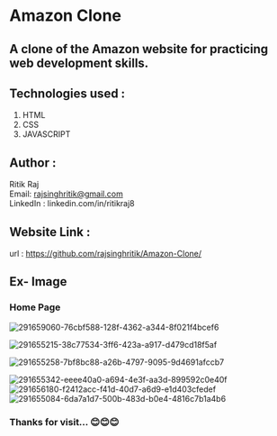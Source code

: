 # Amazon Clone

## A clone of the Amazon website for practicing web development skills.

## Technologies used :
   1. HTML
   2. CSS
   3. JAVASCRIPT

## Author :
   Ritik Raj
   <br>
   Email: rajsinghritik@gmail.com
   <br>
   LinkedIn : linkedin.com/in/ritikraj8
## Website Link :
   url : https://github.com/rajsinghritik/Amazon-Clone/

## Ex- Image
### Home Page

![291659060-76cbf588-128f-4362-a344-8f021f4bcef6](https://github.com/user-attachments/assets/ad689adb-bf0e-43da-a57d-11601c147eb8)

![291655215-38c77534-3ff6-423a-a917-d479cd18f5af](https://github.com/user-attachments/assets/7a8ae27f-d6f8-4550-913d-de0ced9308c9)



![291655258-7bf8bc88-a26b-4797-9095-9d4691afccb7](https://github.com/user-attachments/assets/a22b5c2a-b05b-40f7-90dc-8d204bd08b9a)

![291655342-eeee40a0-a694-4e3f-aa3d-899592c0e40f](https://github.com/user-attachments/assets/05b5cee3-117e-4f06-b01a-dee718ff6329)
![291656180-f2412acc-f41d-40d7-a6d9-e1d403cfedef](https://github.com/user-attachments/assets/e6744629-9ad9-46d6-bcb5-46eaa586f32d)
![291655084-6da7a1d7-500b-483d-b0e4-4816c7b1a4b6](https://github.com/user-attachments/assets/9d5d3bf3-6f39-4d21-be23-0754b317473a)
### Thanks for visit... 😊😊😊
